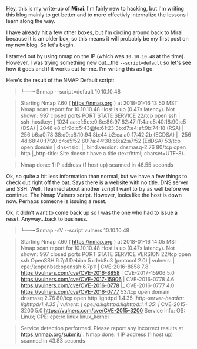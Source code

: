 Hey, this is my write-up of **Mirai**. 
I'm fairly new to hacking, but I'm writing this blog mainly to get better and to more effectivly internalize the lessons I learn along the way. 

I have already hit a few other boxes, but I'm circling around back to Mirai because it is an older box, so this means it will probably be my first post on my new blog. 
So let's begin. 

I started out by using nmap on the IP (which was `10.10.10.48` at the time). However, I was trying something new out...the `--script=default` so let's see how it goes and if it works out for me. I'm writing this as I go.

Here's the result of the NMAP Default script: 
>└──╼ $nmap --script=default 10.10.10.48

> Starting Nmap 7.60 ( https://nmap.org ) at 2018-01-16 13:50 MST
> Nmap scan report for 10.10.10.48
> Host is up (0.47s latency).
> Not shown: 997 closed ports
> PORT   STATE SERVICE
> 22/tcp open  ssh
> | ssh-hostkey: 
> |   1024 aa:ef:5c:e0:8e:86:97:82:47:ff:4a:e5:40:18:90:c5 (DSA)
> |   2048 e8:c1:9d:c5:43:ab:fe:61:23:3b:d7:e4:af:9b:74:18 (RSA)
> |   256 b6:a0:78:38:d0:c8:10:94:8b:44:b2:ea:a0:17:42:2b (ECDSA)
> |_  256 4d:68:40:f7:20:c4:e5:52:80:7a:44:38:b8:a2:a7:52 (EdDSA)
> 53/tcp open  domain
> | dns-nsid: 
> |_  bind.version: dnsmasq-2.76
> 80/tcp open  http
> |_http-title: Site doesn't have a title (text/html; charset=UTF-8).

> Nmap done: 1 IP address (1 host up) scanned in 46.55 seconds

Ok, so quite a bit less information than normal, but we have a few things to check out right off the bat. Says there is a website with no title. DNS server and SSH. 
Well, I learned about another script I want to try as well before we continue. The Nmap Vulners script. However, looks like the host is down now. Perhaps someone is issuing a reset.




Ok, it didn't want to come back up so I was the one who had to issue a reset. 
Anyway...back to business. 



> └──╼ $nmap -sV --script vulners 10.10.10.48

> Starting Nmap 7.60 ( https://nmap.org ) at 2018-01-16 14:05 MST
> Nmap scan report for 10.10.10.48
> Host is up (0.47s latency).
> Not shown: 997 closed ports
> PORT   STATE SERVICE VERSION
> 22/tcp open  ssh     OpenSSH 6.7p1 Debian 5+deb8u3 (protocol 2.0)
> | vulners: 
> |   cpe:/a:openbsd:openssh:6.7p1: 
> | 	CVE-2016-8858		7.8		https://vulners.com/cve/CVE-2016-8858
> | 	CVE-2017-15906		5.0		https://vulners.com/cve/CVE-2017-15906
> | 	CVE-2016-0778		4.6		https://vulners.com/cve/CVE-2016-0778
> |_	CVE-2016-0777		4.0		https://vulners.com/cve/CVE-2016-0777
> 53/tcp open  domain  dnsmasq 2.76
> 80/tcp open  http    lighttpd 1.4.35
> |_http-server-header: lighttpd/1.4.35
> | vulners: 
> |   cpe:/a:lighttpd:lighttpd:1.4.35: 
> |_	CVE-2015-3200		5.0		https://vulners.com/cve/CVE-2015-3200
> Service Info: OS: Linux; CPE: cpe:/o:linux:linux_kernel

> Service detection performed. Please report any incorrect results at https://nmap.org/submit/ .
> Nmap done: 1 IP address (1 host up) scanned in 43.83 seconds
